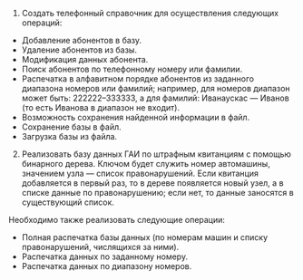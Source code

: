 1) Создать телефонный справочник для осуществления следующих операций:
- Добавление абонентов в базу.
- Удаление абонентов из базы.
- Модификация данных абонента.
- Поиск абонентов по телефонному номеру или фамилии.
- Распечатка в алфавитном порядке абонентов из заданного диапазона номеров или фамилий; 
например, для номеров диапазон может быть: 222222–333333, 
а для фамилий: Иванаускас — Иванов (то есть Иванова в диапазон не входит).
- Возможность сохранения найденной информации в файл.
- Сохранение базы в файл.
- Загрузка базы из файла.

2) Реализовать базу данных ГАИ по штрафным квитанциям с помощью бинарного дерева.
Ключом будет служить номер автомашины, значением узла — список правонарушений.
Если квитанция добавляется в первый раз, то в дереве появляется новый узел, а в списке данные по правонарушению; 
если нет, то данные заносятся в существующий список. 

Необходимо также реализовать следующие операции:
- Полная распечатка базы данных (по номерам машин и списку правонарушений, числящихся за ними).
- Распечатка данных по заданному номеру.
- Распечатка данных по диапазону номеров.
